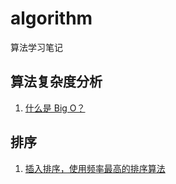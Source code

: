 # algorithm
算法学习笔记

## 算法复杂度分析 

1. [什么是 Big O？](./bigo.md)

## 排序

1. [插入排序，使用频率最高的排序算法](./Sort/Insertionsort.md)